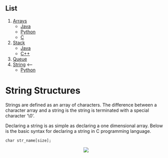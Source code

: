 ## List
1. [Arrays](https://github.com/kaweendras/Data-Structures/tree/master/Arrays)
    - [Java](https://github.com/kaweendras/Data-Structures/tree/master/Arrays/Java)
    - [Python](https://github.com/kaweendras/Data-Structures/tree/master/Arrays/Python)
    - [C](https://github.com/kaweendras/Data-Structures/tree/master/Arrays/C)
2. [Stack](https://github.com/kaweendras/Data-Structures/tree/master/Stack) 
    - [Java](https://github.com/kaweendras/Data-Structures/tree/master/Stack/Java) 
    - [C++](https://github.com/kaweendras/Data-Structures/tree/master/Stack/C++) 
3. [Queue](https://github.com/kaweendras/Data-Structures/tree/master/Queue) 
4. [String](https://github.com/kaweendras/Data-Structures/tree/master/String) <-- 
    - [Python]()


# String Structures

Strings are defined as an array of characters. The difference between a character array and a string is the string is terminated with a special character ‘\0’.

Declaring a string is as simple as declaring a one dimensional array. Below is the basic syntax for declaring a string in C programming language.

```
char str_name[size];
```
<p align="center">
  <img  src="https://media.geeksforgeeks.org/wp-content/uploads/finnnal.png">
</p>

